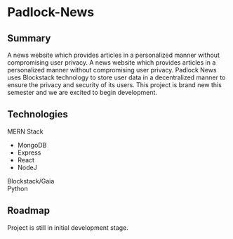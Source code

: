 # Padlock-News

## Summary

A news website which provides articles in a personalized manner without compromising user privacy. A news website which provides articles in a personalized manner without compromising user
privacy. Padlock News uses Blockstack technology to store user data in a decentralized manner
to ensure the privacy and security of its users. This project is brand new this semester and we
are excited to begin development.

## Technologies

MERN Stack  
- MongoDB  
- Express  
- React  
- NodeJ  
<!-- end of the list -->
Blockstack/Gaia  
Python  

## Roadmap

Project is still in initial development stage.
